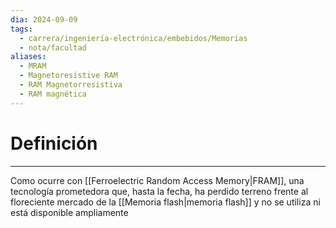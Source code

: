 ```yaml
---
dia: 2024-09-09
tags:
  - carrera/ingeniería-electrónica/embebidos/Memorias
  - nota/facultad
aliases:
  - MRAM
  - Magnetoresistive RAM
  - RAM Magnetorresistiva
  - RAM magnética
---
```

# Definición
---
Como ocurre con [[Ferroelectric Random Access Memory|FRAM]], una tecnología prometedora que, hasta la fecha, ha perdido terreno frente al floreciente mercado de la [[Memoria flash|memoria flash]] y no se utiliza ni está disponible ampliamente